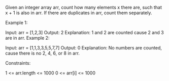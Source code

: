 Given an integer array arr, count how many elements x there are, such that x + 1 is also in arr. If there are duplicates in arr, count them separately.

 

Example 1:

Input: arr = [1,2,3]
Output: 2
Explanation: 1 and 2 are counted cause 2 and 3 are in arr.
Example 2:

Input: arr = [1,1,3,3,5,5,7,7]
Output: 0
Explanation: No numbers are counted, cause there is no 2, 4, 6, or 8 in arr.
 

Constraints:

1 <= arr.length <= 1000
0 <= arr[i] <= 1000